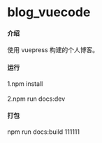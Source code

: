 # blog_vuecode

#### 介绍

使用 vuepress 构建的个人博客。

#### 运行

1.npm install <br><br>
2.npm run docs:dev

#### 打包

npm run docs:build 111111
